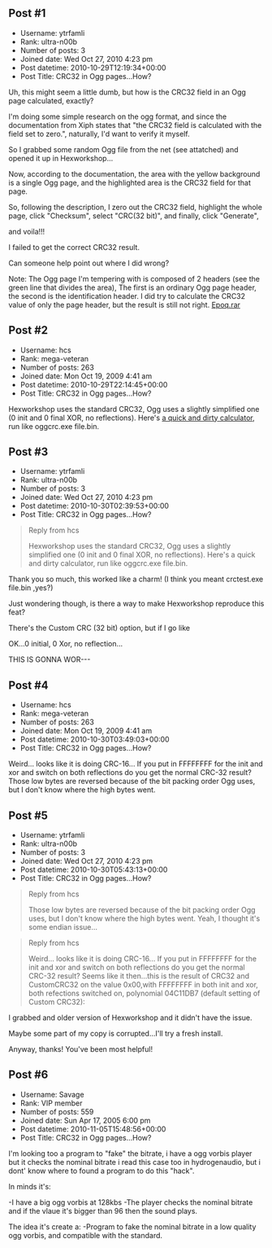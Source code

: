 ## Post #1
- Username: ytrfamli
- Rank: ultra-n00b
- Number of posts: 3
- Joined date: Wed Oct 27, 2010 4:23 pm
- Post datetime: 2010-10-29T12:19:34+00:00
- Post Title: CRC32 in Ogg pages...How?

Uh, this might seem a little dumb, but how is the CRC32 field in an Ogg page calculated, exactly?

I'm doing some simple research on the ogg format, and since the documentation from Xiph states that
"the CRC32 field is calculated with the field set to zero.", naturally, I'd want to verify it myself.

So I grabbed some random Ogg file from the net (see attatched) and opened it up in Hexworkshop...

Now, according to the documentation, the area with the yellow background is a single Ogg page,
and the highlighted area is the CRC32 field for that page.




So, following the description, I zero out the CRC32 field, highlight the whole page, 
click "Checksum", select "CRC(32 bit)", and finally, click "Generate", 




and voila!!!




I failed to get the correct CRC32 result.

Can someone help point out where I did wrong?

Note: 
The Ogg page I'm tempering with is composed of 2 headers (see the green line that divides the area),
The first is an ordinary Ogg page header, the second is the identification header.
I did try to calculate the CRC32 value of only the page header, but the result is still not right.
[Epoq.rar](https://xentaxbackup.github.io/file/3565_Epoq.rar)
## Post #2
- Username: hcs
- Rank: mega-veteran
- Number of posts: 263
- Joined date: Mon Oct 19, 2009 4:41 am
- Post datetime: 2010-10-29T22:14:45+00:00
- Post Title: CRC32 in Ogg pages...How?

Hexworkshop uses the standard CRC32, Ogg uses a slightly simplified one (0 init and 0 final XOR, no reflections). Here's [a quick and dirty calculator](http://hcs64.com/files/oggcrc.zip), run like oggcrc.exe file.bin.
## Post #3
- Username: ytrfamli
- Rank: ultra-n00b
- Number of posts: 3
- Joined date: Wed Oct 27, 2010 4:23 pm
- Post datetime: 2010-10-30T02:39:53+00:00
- Post Title: CRC32 in Ogg pages...How?

> Reply from hcs
>
> Hexworkshop uses the standard CRC32, Ogg uses a slightly simplified one (0 init and 0 final XOR, no reflections). Here's a quick and dirty calculator, run like oggcrc.exe file.bin.

Thank you so much, this worked like a charm! 
(I think you meant   crctest.exe file.bin  ,yes?)

Just wondering though, is there a way to make Hexworkshop reproduce this feat?

There's the Custom CRC (32 bit) option, but if I go like



OK...0 initial, 0 Xor, no reflection...



 
THIS IS GONNA WOR---
## Post #4
- Username: hcs
- Rank: mega-veteran
- Number of posts: 263
- Joined date: Mon Oct 19, 2009 4:41 am
- Post datetime: 2010-10-30T03:49:03+00:00
- Post Title: CRC32 in Ogg pages...How?

Weird... looks like it is doing CRC-16...
If you put in FFFFFFFF for the init and xor and switch on both reflections do you get the normal CRC-32 result?
Those low bytes are reversed because of the bit packing order Ogg uses, but I don't know where the high bytes went.
## Post #5
- Username: ytrfamli
- Rank: ultra-n00b
- Number of posts: 3
- Joined date: Wed Oct 27, 2010 4:23 pm
- Post datetime: 2010-10-30T05:43:13+00:00
- Post Title: CRC32 in Ogg pages...How?

> Reply from hcs
>
> Those low bytes are reversed because of the bit packing order Ogg uses, but I don't know where the high bytes went.
Yeah, I thought it's some endian issue...



> Reply from hcs
>
> Weird... looks like it is doing CRC-16...
If you put in FFFFFFFF for the init and xor and switch on both reflections do you get the normal CRC-32 result?
Seems like it then...this is the result of CRC32 and CustomCRC32 on the value 0x00,with FFFFFFFF in both init and xor, 
both refections switched on, polynomial 04C11DB7 (default setting of Custom CRC32):



I grabbed and older version of Hexworkshop and it didn't have the issue.

Maybe some part of my copy is corrupted...I'll try a fresh install.

Anyway, thanks! You've been most helpful!
## Post #6
- Username: Savage
- Rank: VIP member
- Number of posts: 559
- Joined date: Sun Apr 17, 2005 6:00 pm
- Post datetime: 2010-11-05T15:48:56+00:00
- Post Title: CRC32 in Ogg pages...How?

I'm looking too a program to "fake" the bitrate, i have a ogg vorbis player but it checks the nominal bitrate i read this case too in hydrogenaudio, but i dont' know where to found a program to do this "hack".

In minds it's:

-I have a big ogg vorbis at 128kbs
-The player checks the nominal bitrate and if the vlaue it's bigger than 96 then the sound plays.

The idea it's create a:
-Program to fake the nominal bitrate in a low quality ogg vorbis, and compatible with the standard.

